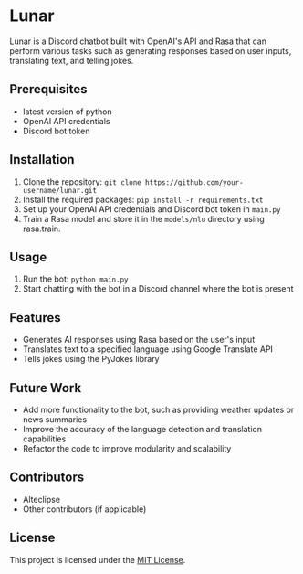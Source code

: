 # Lunar

Lunar is a Discord chatbot built with OpenAI's API and Rasa that can perform various tasks such as generating responses based on user inputs, translating text, and telling jokes. 

## Prerequisites
- latest version of python
- OpenAI API credentials
- Discord bot token

## Installation
1. Clone the repository: `git clone https://github.com/your-username/lunar.git`
2. Install the required packages: `pip install -r requirements.txt`
3. Set up your OpenAI API credentials and Discord bot token in `main.py`
4. Train a Rasa model and store it in the `models/nlu` directory using rasa.train.

## Usage
1. Run the bot: `python main.py`
2. Start chatting with the bot in a Discord channel where the bot is present

## Features
- Generates AI responses using Rasa based on the user's input
- Translates text to a specified language using Google Translate API
- Tells jokes using the PyJokes library

## Future Work
- Add more functionality to the bot, such as providing weather updates or news summaries
- Improve the accuracy of the language detection and translation capabilities
- Refactor the code to improve modularity and scalability

## Contributors
- Alteclipse
- Other contributors (if applicable)

## License
This project is licensed under the [MIT License](https://opensource.org/licenses/MIT).
